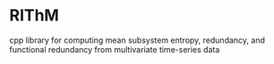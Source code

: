 # RIThM
cpp library for computing mean subsystem entropy, redundancy, and functional redundancy from multivariate time-series data
